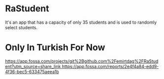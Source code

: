# RaStudent
It's an app that has a capacity of only 35 students and is used to randomly select students. 

# Only In Turkish For Now
[https://app.fossa.com/projects/git%2Bgithub.com%2Femirtdag%2FRaStudent?utm_source=share_link
](https://app.fossa.com/reports/2e4f4a84-edd9-4f36-bec5-633475aeea1b)https://app.fossa.com/reports/2e4f4a84-edd9-4f36-bec5-633475aeea1b
